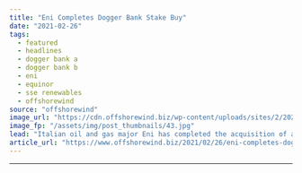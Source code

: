 ```yaml
---
title: "Eni Completes Dogger Bank Stake Buy"
date: "2021-02-26"
tags: 
  - featured
  - headlines
  - dogger bank a
  - dogger bank b
  - eni
  - equinor
  - sse renewables
  - offshorewind
source: "offshorewind"
image_url: "https://cdn.offshorewind.biz/wp-content/uploads/sites/2/2021/02/26134004/Eni-Completes-Dogger-Bank-Stake-Buy.jpg"
image_fp: "/assets/img/post_thumbnails/43.jpg"
lead: "Italian oil and gas major Eni has completed the acquisition of a 20 per"
article_url: "https://www.offshorewind.biz/2021/02/26/eni-completes-dogger-bank-stake-buy/"
---
```


---
